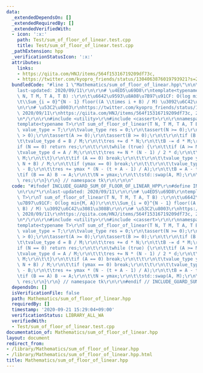```yaml
---
data:
  _extendedDependsOn: []
  _extendedRequiredBy: []
  _extendedVerifiedWith:
  - icon: ':x:'
    path: Test/sum_of_floor_of_linear.test.cpp
    title: Test/sum_of_floor_of_linear.test.cpp
  _pathExtension: hpp
  _verificationStatusIcon: ':x:'
  attributes:
    links:
    - https://qiita.com/HNJ/items/564f15316719209df73c,
    - https://twitter.com/kyopro_friends/status/1304063876019793921?s=20,
  bundledCode: "#line 1 \"Mathematics/sum_of_floor_of_linear.hpp\"\n\n\n\r\n/*\r\n\
    last-updated: 2020/09/11\r\n\r\n# \u4ED5\u69D8\r\ntemplate<typename T>\r\nT sum_of_floor_of_linear(T\
    \ N, T M, T A, T B) :\r\n\t\u6642\u9593\u8A08\u7B97\u91CF: O(log min{M, A})\r\n\
    \t\\Sum_{i = 0}^{N - 1} floor((A \\times i + B) / M) \u3092\u6C42\u3081\u308B\r\
    \n\r\n# \u53C2\u8003\r\nhttps://twitter.com/kyopro_friends/status/1304063876019793921?s=20,\
    \ 2020/09/11\r\nhttps://qiita.com/HNJ/items/564f15316719209df73c, 2020/09/10\r\
    \n*/\r\n\r\n#include <utility>\r\n#include <cassert>\r\n\r\nnamespace tk {\r\n\
    template<typename T>\r\nT sum_of_floor_of_linear(T N, T M, T A, T B) {\r\n\tusing\
    \ value_type = T;\r\n\tvalue_type res = 0;\r\n\tassert(N >= 0);\r\n\tassert(M\
    \ > 0);\r\n\tassert(A >= 0);\r\n\tassert(B >= 0);\r\n\t\r\n\tif (B >= M) {\r\n\
    \t\tvalue_type d = B / M;\r\n\t\tres += d * N;\r\n\t\tB -= d * M;\r\n\t}\r\n\t\
    if (N == 0) return res;\r\n\t\r\n\twhile (true) {\r\n\t\tif (A >= M) {\r\n\t\t\
    \tvalue_type d = A / M;\r\n\t\t\tres += N * (N - 1) / 2 * d;\r\n\t\t\tA -= d *\
    \ M;\r\n\t\t}\r\n\t\tif (A == 0) break;\r\n\t\t\r\n\t\tvalue_type ymax = (A *\
    \ N + B) / M;\r\n\t\tif (ymax == 0) break;\r\n\t\t\r\n\t\tvalue_type t = M * ymax\
    \ - B;\r\n\t\tres += ymax * (N - (t + A - 1) / A);\r\n\t\tB = A - t % A;\r\n\t\
    \tif (B == A) B -= A;\r\n\t\tN = ymax;\r\n\t\tstd::swap(A, M);\r\n\t}\r\n\treturn\
    \ res;\r\n}\r\n} // namespace tk\r\n\r\n\n"
  code: "#ifndef INCLUDE_GUARD_SUM_OF_FLOOR_OF_LINEAR_HPP\r\n#define INCLUDE_GUARD_SUM_OF_FLOOR_OF_LINEAR_HPP\r\
    \n\r\n/*\r\nlast-updated: 2020/09/11\r\n\r\n# \u4ED5\u69D8\r\ntemplate<typename\
    \ T>\r\nT sum_of_floor_of_linear(T N, T M, T A, T B) :\r\n\t\u6642\u9593\u8A08\
    \u7B97\u91CF: O(log min{M, A})\r\n\t\\Sum_{i = 0}^{N - 1} floor((A \\times i +\
    \ B) / M) \u3092\u6C42\u3081\u308B\r\n\r\n# \u53C2\u8003\r\nhttps://twitter.com/kyopro_friends/status/1304063876019793921?s=20,\
    \ 2020/09/11\r\nhttps://qiita.com/HNJ/items/564f15316719209df73c, 2020/09/10\r\
    \n*/\r\n\r\n#include <utility>\r\n#include <cassert>\r\n\r\nnamespace tk {\r\n\
    template<typename T>\r\nT sum_of_floor_of_linear(T N, T M, T A, T B) {\r\n\tusing\
    \ value_type = T;\r\n\tvalue_type res = 0;\r\n\tassert(N >= 0);\r\n\tassert(M\
    \ > 0);\r\n\tassert(A >= 0);\r\n\tassert(B >= 0);\r\n\t\r\n\tif (B >= M) {\r\n\
    \t\tvalue_type d = B / M;\r\n\t\tres += d * N;\r\n\t\tB -= d * M;\r\n\t}\r\n\t\
    if (N == 0) return res;\r\n\t\r\n\twhile (true) {\r\n\t\tif (A >= M) {\r\n\t\t\
    \tvalue_type d = A / M;\r\n\t\t\tres += N * (N - 1) / 2 * d;\r\n\t\t\tA -= d *\
    \ M;\r\n\t\t}\r\n\t\tif (A == 0) break;\r\n\t\t\r\n\t\tvalue_type ymax = (A *\
    \ N + B) / M;\r\n\t\tif (ymax == 0) break;\r\n\t\t\r\n\t\tvalue_type t = M * ymax\
    \ - B;\r\n\t\tres += ymax * (N - (t + A - 1) / A);\r\n\t\tB = A - t % A;\r\n\t\
    \tif (B == A) B -= A;\r\n\t\tN = ymax;\r\n\t\tstd::swap(A, M);\r\n\t}\r\n\treturn\
    \ res;\r\n}\r\n} // namespace tk\r\n\r\n#endif // INCLUDE_GUARD_SUM_OF_FLOOR_OF_LINEAR_HPP"
  dependsOn: []
  isVerificationFile: false
  path: Mathematics/sum_of_floor_of_linear.hpp
  requiredBy: []
  timestamp: '2020-09-21 15:29:04+09:00'
  verificationStatus: LIBRARY_ALL_WA
  verifiedWith:
  - Test/sum_of_floor_of_linear.test.cpp
documentation_of: Mathematics/sum_of_floor_of_linear.hpp
layout: document
redirect_from:
- /library/Mathematics/sum_of_floor_of_linear.hpp
- /library/Mathematics/sum_of_floor_of_linear.hpp.html
title: Mathematics/sum_of_floor_of_linear.hpp
---
```

